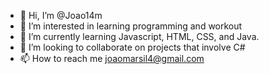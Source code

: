 - 👋 Hi, I’m @Joao14m
- 👀 I’m interested in learning programming and workout 
- 🌱 I’m currently learning Javascript, HTML, CSS, and Java. 
- 💞️ I’m looking to collaborate on projects that involve C#
- 📫 How to reach me joaomarsil4@gmail.com

<!---
Joao14m/Joao14m is a ✨ special ✨ repository because its `README.md` (this file) appears on your GitHub profile.
You can click the Preview link to take a look at your changes.
--->
